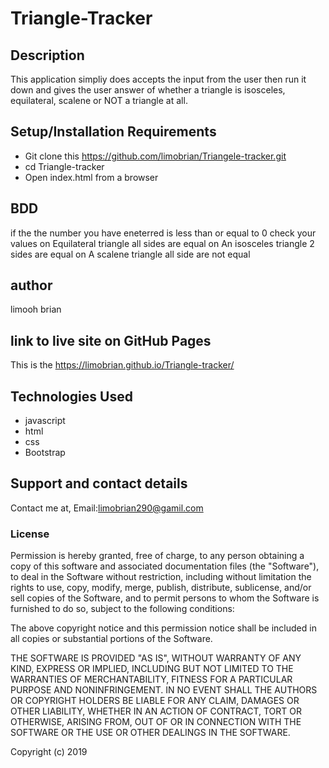 # Triangle-Tracker

## Description
This application simpliy does accepts the input from the user then run it down and gives the user answer of whether a triangle is isosceles, equilateral, scalene or NOT a triangle at all.



## Setup/Installation Requirements
* Git clone this https://github.com/limobrian/Triangele-tracker.git
* cd Triangle-tracker
* Open index.html from a browser

## BDD
if the the number you have eneterred is less than or equal to 0 check your values
 on Equilateral triangle all sides are equal
 on An isosceles triangle 2 sides are equal
 on A scalene triangle all side are not equal

## author
 limooh brian

 ## link to live site on GitHub Pages

This is the https://limobrian.github.io/Triangle-tracker/

## Technologies Used
* javascript
* html
* css
* Bootstrap

## Support and contact details
Contact me at,
Email:limobrian290@gamil.com


### License
Permission is hereby granted, free of charge, to any person obtaining a copy
of this software and associated documentation files (the "Software"), to deal
in the Software without restriction, including without limitation the rights
to use, copy, modify, merge, publish, distribute, sublicense, and/or sell
copies of the Software, and to permit persons to whom the Software is
furnished to do so, subject to the following conditions:

The above copyright notice and this permission notice shall be included in all
copies or substantial portions of the Software.

THE SOFTWARE IS PROVIDED "AS IS", WITHOUT WARRANTY OF ANY KIND, EXPRESS OR
IMPLIED, INCLUDING BUT NOT LIMITED TO THE WARRANTIES OF MERCHANTABILITY,
FITNESS FOR A PARTICULAR PURPOSE AND NONINFRINGEMENT. IN NO EVENT SHALL THE
AUTHORS OR COPYRIGHT HOLDERS BE LIABLE FOR ANY CLAIM, DAMAGES OR OTHER
LIABILITY, WHETHER IN AN ACTION OF CONTRACT, TORT OR OTHERWISE, ARISING FROM,
OUT OF OR IN CONNECTION WITH THE SOFTWARE OR THE USE OR OTHER DEALINGS IN THE
SOFTWARE.

Copyright (c) 2019 
